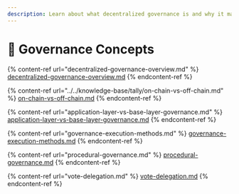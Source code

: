 ```yaml
---
description: Learn about what decentralized governance is and why it matters.
---
```


# 📜 Governance Concepts

{% content-ref url="decentralized-governance-overview.md" %}
[decentralized-governance-overview.md](decentralized-governance-overview.md)
{% endcontent-ref %}

{% content-ref url="../../knowledge-base/tally/on-chain-vs-off-chain.md" %}
[on-chain-vs-off-chain.md](../../knowledge-base/tally/on-chain-vs-off-chain.md)
{% endcontent-ref %}

{% content-ref url="application-layer-vs-base-layer-governance.md" %}
[application-layer-vs-base-layer-governance.md](application-layer-vs-base-layer-governance.md)
{% endcontent-ref %}

{% content-ref url="governance-execution-methods.md" %}
[governance-execution-methods.md](governance-execution-methods.md)
{% endcontent-ref %}

{% content-ref url="procedural-governance.md" %}
[procedural-governance.md](procedural-governance.md)
{% endcontent-ref %}

{% content-ref url="vote-delegation.md" %}
[vote-delegation.md](vote-delegation.md)
{% endcontent-ref %}
